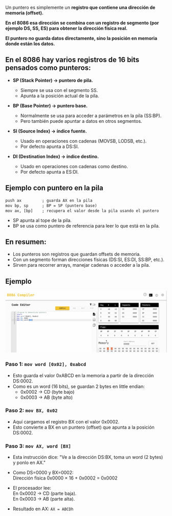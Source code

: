 Un puntero es simplemente un **registro que contiene una dirección de memoria (offset).**

**En el 8086 esa dirección se combina con un registro de segmento (por ejemplo DS, SS, ES) para obtener la dirección física real.**

**El puntero no guarda datos directamente, sino la posición en memoria donde están los datos.**


## En el 8086 hay varios registros de 16 bits pensados como punteros:
- **SP (Stack Pointer) → puntero de pila.**
  - Siempre se usa con el segmento SS.
  - Apunta a la posición actual de la pila.

- **BP (Base Pointer) → puntero base.**
  - Normalmente se usa para acceder a parámetros en la pila (SS:BP).
  - Pero también puede apuntar a datos en otros segmentos.

- **SI (Source Index) → índice fuente.**
  - Usado en operaciones con cadenas (MOVSB, LODSB, etc.).
  - Por defecto apunta a DS:SI.

- **DI (Destination Index) → índice destino.**
  - Usado en operaciones con cadenas como destino.
  - Por defecto apunta a ES:DI.


## Ejemplo con puntero en la pila
```
push ax         ; guarda AX en la pila
mov bp, sp      ; BP = SP (puntero base)
mov ax, [bp]    ; recupera el valor desde la pila usando el puntero
```
- SP apunta al tope de la pila.
- BP se usa como puntero de referencia para leer lo que está en la pila.

## En resumen:
- Los punteros son registros que guardan offsets de memoria.
- Con un segmento forman direcciones físicas (DS:SI, ES:DI, SS:BP, etc.).
- Sirven para recorrer arrays, manejar cadenas o acceder a la pila.

## Ejemplo
![pointers](capturas/pointers.png)

### Paso 1: `mov word [0x02], 0xabcd`
- Esto guarda el valor 0xABCD en la memoria a partir de la dirección DS:0002.
- Como es un word (16 bits), se guardan 2 bytes en little endian:
  - 0x0002 → CD (byte bajo)
  - 0x0003 → AB (byte alto)

### Paso 2: `mov BX, 0x02`
- Aquí cargamos el registro BX con el valor 0x0002.
- Esto convierte a BX en un puntero (offset) que apunta a la posición DS:0002.

### Paso 3: `mov AX, word [BX]`
- Esta instrucción dice: "Ve a la dirección DS:BX, toma un word (2 bytes) y ponlo en AX."
  
- Como DS=0000 y BX=0002:  
  Dirección física 0x0000 × 16 + 0x0002 = 0x0002

- El procesador lee:  
  En 0x0002 → CD (parte baja).  
  En 0x0003 → AB (parte alta).  

- Resultado en AX: `AX = ABCDh`

